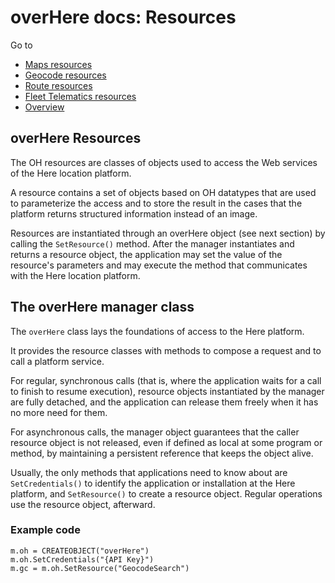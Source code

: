 # overHere docs: Resources

Go to
* [Maps resources](resources_maps.md "Maps")
* [Geocode resources](resources_geocode.md "Geocode")
* [Route resources](resources_route.md "Route")
* [Fleet Telematics resources](resources_fleet.md "Fleet Telematics")
* [Overview](../README.md "Overview")

## overHere Resources

The OH resources are classes of objects used to access the Web services of the Here location platform.

A resource contains a set of objects based on OH datatypes that are used to parameterize the access and to store the result in the cases that the platform returns structured information instead of an image.

Resources are instantiated through an overHere object (see next section) by calling the `SetResource()` method. After the manager instantiates and returns a resource object, the application may set the value of the resource's parameters and may execute the method that communicates with the Here location platform.

## The overHere manager class

The `overHere` class lays the foundations of access to the Here platform.

It provides the resource classes with methods to compose a request and to call a platform service.

For regular, synchronous calls (that is, where the application waits for a call to finish to resume execution), resource objects instantiated by the manager are fully detached, and the application can release them freely when it has no more need for them.

For asynchronous calls, the manager object guarantees that the caller resource object is not released, even if defined as local at some program or method, by maintaining a persistent reference that keeps the object alive.

Usually, the only methods that applications need to know about are `SetCredentials()` to identify the application or installation at the Here platform, and `SetResource()` to create a resource object. Regular operations use the resource object, afterward.

### Example code

```foxpro
m.oh = CREATEOBJECT("overHere")
m.oh.SetCredentials("{API Key}")
m.gc = m.oh.SetResource("GeocodeSearch")
```

